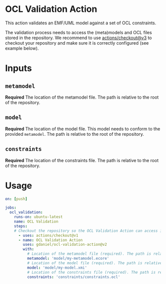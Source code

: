 # OCL Validation Action
This action validates an EMF/UML model against a set of OCL constraints.

The validation process needs to access the (meta)models and OCL files stored in the repository. We recommend to use [actions/checkout@v3](https://github.com/actions/checkout) to checkout your repository and make sure it is correctly configured (see example below).

# Inputs

## `metamodel`
**Required** The location of the metamodel file. The path is relative to the root of the repository.

## `model`
**Required** The location of the model file. This model needs to conform to the provided `metamodel`. The path is relative to the root of the repository.

## `constraints`
**Required** The location of the constraints file. The path is relative to the root of the repository.

# Usage
<!-- start usage -->
```yaml
on: [push]

jobs:
  ocl_validation:
    runs-on: ubuntu-latest
    name: OCL Validation
    steps:
    # Checkout the repository so the OCL Validation Action can access its content
      - uses: actions/checkout@v1
      - name: OCL Validation Action
        uses: gdaniel/ocl-validation-action@v2
        with:
          # Location of the metamodel file (required). The path is relative to the root of the repository.
          metamodel: 'model/my-metamodel.ecore'
          # Location of the model file (required). The path is relative to the root of the repository.
          model: 'model/my-model.xmi'
          # Location of the constraints file (required). The path is relative to the root of the repository.
          constraints: 'constraints/constraints.ocl'
```
<!-- end usage -->

